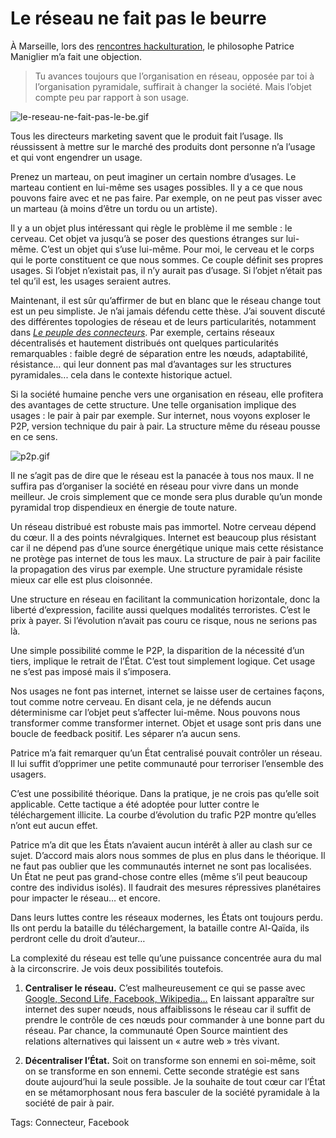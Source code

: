 # Le réseau ne fait pas le beurre

À Marseille, lors des [rencontres hackulturation](http://blog.tcrouzet.com/2007/10/27/hackulturation/), le philosophe Patrice Maniglier m’a fait une objection.

> Tu avances toujours que l’organisation en réseau, opposée par toi à l’organisation pyramidale, suffirait à changer la société. Mais l’objet compte peu par rapport à son usage.

![le-reseau-ne-fait-pas-le-be.gif](http://blog.tcrouzet.comhttps://tcrouzet.com/images_tc/2007/11/le-reseau-ne-fait-pas-le-be.gif)

Tous les directeurs marketing savent que le produit fait l’usage. Ils réussissent à mettre sur le marché des produits dont personne n’a l’usage et qui vont engendrer un usage.

Prenez un marteau, on peut imaginer un certain nombre d’usages. Le marteau contient en lui-même ses usages possibles. Il y a ce que nous pouvons faire avec et ne pas faire. Par exemple, on ne peut pas visser avec un marteau (à moins d’être un tordu ou un artiste).

Il y a un objet plus intéressant qui règle le problème il me semble : le cerveau. Cet objet va jusqu’à se poser des questions étranges sur lui-même. C’est un objet qui s’use lui-même. Pour moi, le cerveau et le corps qui le porte constituent ce que nous sommes. Ce couple définit ses propres usages. Si l’objet n’existait pas, il n’y aurait pas d’usage. Si l’objet n’était pas tel qu’il est, les usages seraient autres.

Maintenant, il est sûr qu’affirmer de but en blanc que le réseau change tout est un peu simpliste. Je n’ai jamais défendu cette thèse. J’ai souvent discuté des différentes topologies de réseau et de leurs particularités, notamment dans [*Le peuple des connecteurs*](http://blog.tcrouzet.com/le-peuple-des-connecteurs/). Par exemple, certains réseaux décentralisés et hautement distribués ont quelques particularités remarquables : faible degré de séparation entre les nœuds, adaptabilité, résistance… qui leur donnent pas mal d’avantages sur les structures pyramidales... cela dans le contexte historique actuel.

Si la société humaine penche vers une organisation en réseau, elle profitera des avantages de cette structure. Une telle organisation implique des usages : le pair à pair par exemple. Sur internet, nous voyons exploser le P2P, version technique du pair à pair. La structure même du réseau pousse en ce sens.

![p2p.gif](http://blog.tcrouzet.comhttps://tcrouzet.com/images_tc/2007/10/p2p.gif)

Il ne s’agit pas de dire que le réseau est la panacée à tous nos maux. Il ne suffira pas d’organiser la société en réseau pour vivre dans un monde meilleur. Je crois simplement que ce monde sera plus durable qu’un monde pyramidal trop dispendieux en énergie de toute nature.

Un réseau distribué est robuste mais pas immortel. Notre cerveau dépend du cœur. Il a des points névralgiques. Internet est beaucoup plus résistant car il ne dépend pas d’une source énergétique unique mais cette résistance ne protège pas internet de tous les maux. La structure de pair à pair facilite la propagation des virus par exemple. Une structure pyramidale résiste mieux car elle est plus cloisonnée.

Une structure en réseau en facilitant la communication horizontale, donc la liberté d’expression, facilite aussi quelques modalités terroristes. C’est le prix à payer. Si l’évolution n’avait pas couru ce risque, nous ne serions pas là.

Une simple possibilité comme le P2P, la disparition de la nécessité d’un tiers, implique le retrait de l’État. C’est tout simplement logique. Cet usage ne s’est pas imposé mais il s’imposera.

Nos usages ne font pas internet, internet se laisse user de certaines façons, tout comme notre cerveau. En disant cela, je ne défends aucun déterminisme car l’objet peut s’affecter lui-même. Nous pouvons nous transformer comme transformer internet. Objet et usage sont pris dans une boucle de feedback positif. Les séparer n’a aucun sens.

Patrice m’a fait remarquer qu’un État centralisé pouvait contrôler un réseau. Il lui suffit d’opprimer une petite communauté pour terroriser l’ensemble des usagers.

C’est une possibilité théorique. Dans la pratique, je ne crois pas qu’elle soit applicable. Cette tactique a été adoptée pour lutter contre le téléchargement illicite. La courbe d’évolution du trafic P2P montre qu’elles n’ont eut aucun effet.

Patrice m’a dit que les États n’avaient aucun intérêt à aller au clash sur ce sujet. D’accord mais alors nous sommes de plus en plus dans le théorique. Il ne faut pas oublier que les communautés internet ne sont pas localisées. Un État ne peut pas grand-chose contre elles (même s’il peut beaucoup contre des individus isolés). Il faudrait des mesures répressives planétaires pour impacter le réseau… et encore.

Dans leurs luttes contre les réseaux modernes, les États ont toujours perdu. Ils ont perdu la bataille du téléchargement, la bataille contre Al-Qaïda, ils perdront celle du droit d’auteur…

La complexité du réseau est telle qu’une puissance concentrée aura du mal à la circonscrire. Je vois deux possibilités toutefois.

1. **Centraliser le réseau.** C’est malheureusement ce qui se passe avec [Google, Second Life, Facebook, Wikipedia…](http://blog.tcrouzet.com/2007/07/09/hypercentralisation/) En laissant apparaître sur internet des super nœuds, nous affaiblissons le réseau car il suffit de prendre le contrôle de ces nœuds pour commander à une bonne part du réseau. Par chance, la communauté Open Source maintient des relations alternatives qui laissent un « autre web » très vivant.

2. **Décentraliser l’État.** Soit on transforme son ennemi en soi-même, soit on se transforme en son ennemi. Cette seconde stratégie est sans doute aujourd’hui la seule possible. Je la souhaite de tout cœur car l’État en se métamorphosant nous fera basculer de la société pyramidale à la société de pair à pair.

Tags: Connecteur, Facebook